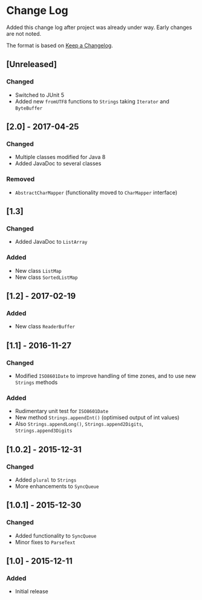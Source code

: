 # Change Log
Added this change log after project was already under way.  Early changes are not noted.

The format is based on [Keep a Changelog](http://keepachangelog.com/).

## [Unreleased]
### Changed
- Switched to JUnit 5
- Added new `fromUTF8` functions to `Strings` taking `Iterator` and `ByteBuffer`

## [2.0] - 2017-04-25
### Changed
- Multiple classes modified for Java 8
- Added JavaDoc to several classes

### Removed
- `AbstractCharMapper` (functionality moved to `CharMapper` interface)

## [1.3]
### Changed
- Added JavaDoc to `ListArray`

### Added
- New class `ListMap`
- New class `SortedListMap`

## [1.2] - 2017-02-19
### Added
- New class `ReaderBuffer`

## [1.1] - 2016-11-27
### Changed
- Modified `ISO8601Date` to improve handling of time zones, and to use new `Strings` methods

### Added
- Rudimentary unit test for `ISO8601Date`
- New method `Strings.appendInt()` (optimised output of int values)
- Also `Strings.appendLong()`, `Strings.append2Digits`, `Strings.append3Digits`

## [1.0.2] - 2015-12-31
### Changed
- Added `plural` to `Strings`
- More enhancements to `SyncQueue`

## [1.0.1] - 2015-12-30
### Changed
- Added functionality to `SyncQueue`
- Minor fixes to `ParseText`

## [1.0] - 2015-12-11
### Added
- Initial release
